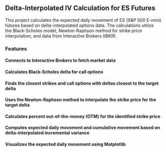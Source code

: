 ## Delta-Interpolated IV Calculation for ES Futures
This project calculates the expected daily movement of ES (S&P 500 E-mini) futures based on delta-interpolated options data. The calculations utilize the Black-Scholes model, Newton-Raphson method for strike price interpolation, and data from Interactive Brokers (IBKR).

### Features
#### Connects to Interactive Brokers to fetch market data
#### Calculates Black-Scholes delta for call options
#### Finds the closest strikes and call options with deltas closest to the target delta
#### Uses the Newton-Raphson method to interpolate the strike price for the target delta
#### Calculates percent out-of-the-money (OTM) for the identified strike price
#### Computes expected daily movement and cumulative movement based on delta-interpolated incremental variance
#### Visualizes the expected daily movement using Matplotlib
